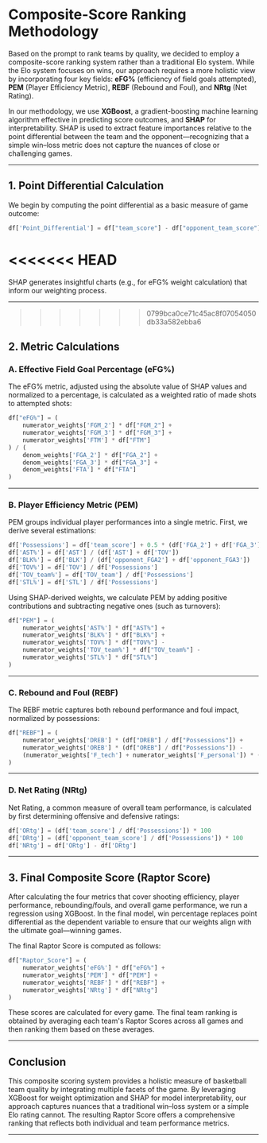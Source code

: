 # Composite-Score Ranking Methodology

Based on the prompt to rank teams by quality, we decided to employ a composite-score ranking system rather than a traditional Elo system. While the Elo system focuses on wins, our approach requires a more holistic view by incorporating four key fields: **eFG%** (efficiency of field goals attempted), **PEM** (Player Efficiency Metric), **REBF** (Rebound and Foul), and **NRtg** (Net Rating).

In our methodology, we use **XGBoost**, a gradient-boosting machine learning algorithm effective in predicting score outcomes, and **SHAP** for interpretability. SHAP is used to extract feature importances relative to the point differential between the team and the opponent—recognizing that a simple win–loss metric does not capture the nuances of close or challenging games.

---

## 1. Point Differential Calculation

We begin by computing the point differential as a basic measure of game outcome:

```python
df['Point_Differential'] = df["team_score"] - df["opponent_team_score"]
```

# <<<<<<< HEAD

SHAP generates insightful charts (e.g., for eFG% weight calculation) that inform our weighting process.

---

> > > > > > > 0799bca0ce71c45ac8f07054050db33a582ebba6

## 2. Metric Calculations

### A. Effective Field Goal Percentage (eFG%)

The eFG% metric, adjusted using the absolute value of SHAP values and normalized to a percentage, is calculated as a weighted ratio of made shots to attempted shots:

```python
df["eFG%"] = (
    numerator_weights['FGM_2'] * df["FGM_2"] +
    numerator_weights['FGM_3'] * df["FGM_3"] +
    numerator_weights['FTM'] * df["FTM"]
) / (
    denom_weights['FGA_2'] * df["FGA_2"] +
    denom_weights['FGA_3'] * df["FGA_3"] +
    denom_weights['FTA'] * df["FTA"]
)
```

---

### B. Player Efficiency Metric (PEM)

PEM groups individual player performances into a single metric. First, we derive several estimations:

```python
df['Possessions'] = df['team_score'] + 0.5 * (df['FGA_2'] + df['FGA_3']) + df['OREB'] + df['TOV'] + 0.4 * df['FTA']
df['AST%'] = df['AST'] / (df['AST'] + df['TOV'])
df['BLK%'] = df['BLK'] / (df['opponent_FGA2'] + df['opponent_FGA3'])
df['TOV%'] = df['TOV'] / df['Possessions']
df['TOV_team%'] = df['TOV_team'] / df['Possessions']
df['STL%'] = df['STL'] / df['Possessions']
```

Using SHAP-derived weights, we calculate PEM by adding positive contributions and subtracting negative ones (such as turnovers):

```python
df["PEM"] = (
    numerator_weights['AST%'] * df["AST%"] +
    numerator_weights['BLK%'] * df["BLK%"] +
    numerator_weights['TOV%'] * df["TOV%"] -
    numerator_weights['TOV_team%'] * df["TOV_team%"] -
    numerator_weights['STL%'] * df["STL%"]
)
```

---

### C. Rebound and Foul (REBF)

The REBF metric captures both rebound performance and foul impact, normalized by possessions:

```python
df["REBF"] = (
    numerator_weights['DREB'] * (df["DREB"] / df["Possessions"]) +
    numerator_weights['OREB'] * (df["OREB"] / df["Possessions"]) -
    (numerator_weights['F_tech'] + numerator_weights['F_personal']) * ((df['F_tech'] + df['F_personal']) / df['Possessions'])
)
```

---

### D. Net Rating (NRtg)

Net Rating, a common measure of overall team performance, is calculated by first determining offensive and defensive ratings:

```python
df['ORtg'] = (df['team_score'] / df['Possessions']) * 100
df['DRtg'] = (df['opponent_team_score'] / df['Possessions']) * 100
df['NRtg'] = df['ORtg'] - df['DRtg']
```

---

## 3. Final Composite Score (Raptor Score)

After calculating the four metrics that cover shooting efficiency, player performance, rebounding/fouls, and overall game performance, we run a regression using XGBoost. In the final model, win percentage replaces point differential as the dependent variable to ensure that our weights align with the ultimate goal—winning games.

The final Raptor Score is computed as follows:

```python
df["Raptor_Score"] = (
    numerator_weights['eFG%'] * df["eFG%"] +
    numerator_weights['PEM'] * df["PEM"] +
    numerator_weights['REBF'] * df["REBF"] +
    numerator_weights['NRtg'] * df["NRtg"]
)
```

These scores are calculated for every game. The final team ranking is obtained by averaging each team's Raptor Scores across all games and then ranking them based on these averages.

---

## Conclusion

This composite scoring system provides a holistic measure of basketball team quality by integrating multiple facets of the game. By leveraging XGBoost for weight optimization and SHAP for model interpretability, our approach captures nuances that a traditional win–loss system or a simple Elo rating cannot. The resulting Raptor Score offers a comprehensive ranking that reflects both individual and team performance metrics.

---
